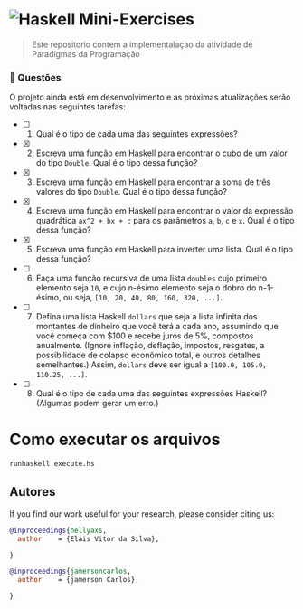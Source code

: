 # ![Haskell](https://img.shields.io/badge/Haskell-5e5086?style=for-the-badge&logo=haskell&logoColor=white)  Mini-Exercises 



> Este repositorio contem a implementalaçao da atividade de Paradigmas da Programação

### 📝 Questões

O projeto ainda está em desenvolvimento e as próximas atualizações serão voltadas nas seguintes tarefas:

- [ ] 1. Qual é o tipo de cada uma das seguintes expressões?  
- [x] 2. Escreva uma função em Haskell para encontrar o cubo de um valor do tipo `Double`. Qual é o tipo dessa função? 
- [x] 3. Escreva uma função em Haskell para encontrar a soma de três valores do tipo `Double`. Qual é o tipo dessa função?
- [x] 4. Escreva uma função em Haskell para encontrar o valor da expressão quadrática `ax^2 + bx + c` para os parâmetros `a`, `b`, `c` e `x`. Qual é o tipo dessa função? 
- [x] 5. Escreva uma função em Haskell para inverter uma lista. Qual é o tipo dessa função? 
- [ ] 6. Faça uma função recursiva de uma lista `doubles` cujo primeiro elemento seja `10`, e cujo n-ésimo elemento seja o dobro do n-1-ésimo, ou seja, `[10, 20, 40, 80, 160, 320, ...]`. 
- [ ] 7. Defina uma lista Haskell `dollars` que seja a lista infinita dos montantes de dinheiro que você terá a cada ano, assumindo que você começa com $100 e recebe juros de 5%, compostos anualmente. (Ignore inflação, deflação, impostos, resgates, a possibilidade de colapso econômico total, e outros detalhes semelhantes.) Assim, `dollars` deve ser igual a `[100.0, 105.0, 110.25, ...]`. 
- [ ] 8. Qual é o tipo de cada uma das seguintes expressões Haskell? (Algumas podem gerar um erro.) 
 

# Como executar os arquivos

```bash
runhaskell execute.hs
```

## Autores

If you find our work useful for your research, please consider citing us:

```bibtex
@inproceedings{hellyaxs,
  author    = {Elais Vitor da Silva},

}

@inproceedings{jamersoncarlos,
  author    = {jamerson Carlos},

}
```